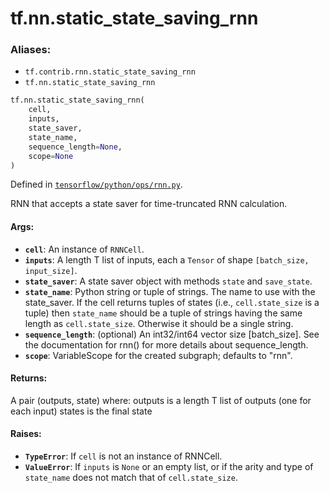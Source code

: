 <div itemscope itemtype="http://developers.google.com/ReferenceObject">
<meta itemprop="name" content="tf.nn.static_state_saving_rnn" />
<meta itemprop="path" content="Stable" />
</div>

# tf.nn.static_state_saving_rnn

### Aliases:

* `tf.contrib.rnn.static_state_saving_rnn`
* `tf.nn.static_state_saving_rnn`

``` python
tf.nn.static_state_saving_rnn(
    cell,
    inputs,
    state_saver,
    state_name,
    sequence_length=None,
    scope=None
)
```



Defined in [`tensorflow/python/ops/rnn.py`](https://www.tensorflow.org/code/tensorflow/python/ops/rnn.py).

RNN that accepts a state saver for time-truncated RNN calculation.

#### Args:

* <b>`cell`</b>: An instance of `RNNCell`.
* <b>`inputs`</b>: A length T list of inputs, each a `Tensor` of shape
    `[batch_size, input_size]`.
* <b>`state_saver`</b>: A state saver object with methods `state` and `save_state`.
* <b>`state_name`</b>: Python string or tuple of strings.  The name to use with the
    state_saver. If the cell returns tuples of states (i.e.,
    `cell.state_size` is a tuple) then `state_name` should be a tuple of
    strings having the same length as `cell.state_size`.  Otherwise it should
    be a single string.
* <b>`sequence_length`</b>: (optional) An int32/int64 vector size [batch_size].
    See the documentation for rnn() for more details about sequence_length.
* <b>`scope`</b>: VariableScope for the created subgraph; defaults to "rnn".


#### Returns:

A pair (outputs, state) where:
  outputs is a length T list of outputs (one for each input)
  states is the final state


#### Raises:

* <b>`TypeError`</b>: If `cell` is not an instance of RNNCell.
* <b>`ValueError`</b>: If `inputs` is `None` or an empty list, or if the arity and
   type of `state_name` does not match that of `cell.state_size`.